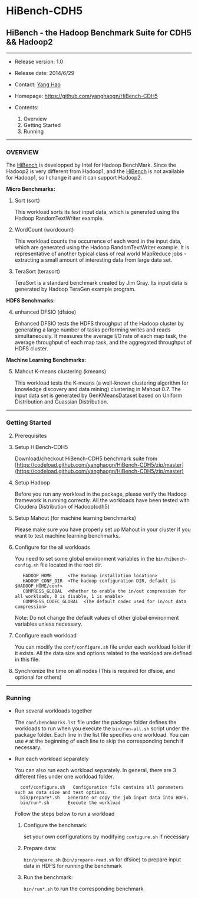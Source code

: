 
# HiBench-CDH5 #
## HiBench - the Hadoop Benchmark Suite for CDH5 && Hadoop2 ##

---
- Release version: 1.0
- Release date: 2014/6/29
- Contact: [Yang Hao](mailto:yanghaogn@163.com.com) 
- Homepage: https://github.com/yanghaogn/HiBench-CDH5

- Contents:
    1. Overview
    2. Getting Started
    3. Running

---
### OVERVIEW ###
The [HiBench](https://github.com/intel-hadoop/Hibench) is developped by Intel for Hadoop BenchMark. Since the Hadoop2 is very different from Hadoop1, and the  [HiBench](https://github.com/intel-hadoop/Hibench) is not available for Hadoop1, so I change it and it can support Hadoop2.


  **Micro Benchmarks:**

1. Sort (sort)

    This workload sorts its *text* input data, which is generated using the Hadoop RandomTextWriter example.

2. WordCount (wordcount)

    This workload counts the occurrence of each word in the input data, which are generated using the Hadoop RandomTextWriter example. It is representative of another typical class of real world MapReduce jobs - extracting a small amount of interesting data from large data set.

3. TeraSort (terasort)

    TeraSort is a standard benchmark created by Jim Gray. Its input data is generated by Hadoop TeraGen example program.

  **HDFS Benchmarks:**

4. enhanced DFSIO (dfsioe)

    Enhanced DFSIO tests the HDFS throughput of the Hadoop cluster by generating a large number of tasks performing writes and reads simultaneously. It measures the average I/O rate of each map task, the average throughput of each map task, and the aggregated throughput of HDFS cluster.

  **Machine Learning Benchmarks:**

5. Mahout K-means clustering (kmeans)
    
    This workload tests the K-means (a well-known clustering algorithm for knowledge discovery and data mining) clustering in Mahout 0.7. The input data set is generated by GenKMeansDataset based on Uniform Distribution and Guassian Distribution.


---
### Getting Started ###

2. Prerequisites 

  1. Setup HiBench-CDH5

      Download/checkout HiBench-CDH5 benchmark suite from [https://codeload.github.com/yanghaogn/HiBench-CDH5/zip/master](https://codeload.github.com/yanghaogn/HiBench-CDH5/zip/master)


  2. Setup Hadoop

      Before you run any workload in the package, please verify the Hadoop framework is running correctly. All the workloads have been tested with Cloudera Distribution of Hadoop(cdh5)

  3. Setup Mahout (for machine learning benchmarks)
    
      Please make sure you have properly set up Mahout in your cluster if you want to test machine learning benchmarks.

2. Configure for the all workloads

    You need to set some global environment variables in the `bin/hibench-config.sh` file located in the root dir.

          HADOOP_HOME      <The Hadoop installation location>
          HADOOP_CONF_DIR  <The hadoop configuration DIR, default is $HADOOP_HOME/conf>
          COMPRESS_GLOBAL  <Whether to enable the in/out compression for all workloads, 0 is disable, 1 is enable>
          COMPRESS_CODEC_GLOBAL  <The default codec used for in/out data compression>

    Note: Do not change the default values of other global environment variables unless necessary.

3. Configure each workload

    You can modify the `conf/configure.sh` file under each workload folder if it exists. All the data size and options related to the workload are defined in this file. 

4. Synchronize the time on all nodes (This is required for dfsioe, and optional for others)

---
### Running ###

- Run several workloads together

  The `conf/benchmarks.lst` file under the package folder defines the workloads to run when you execute the `bin/run-all.sh` script under the package folder. Each line in the list file specifies one workload. You can use `#` at the beginning of each line to skip the corresponding bench if necessary. 

- Run each workload separately

  You can also run each workload separately. In general, there are 3 different files under one workload folder.

        conf/configure.sh	Configuration file contains all parameters such as data size and test options.
        bin/prepare*.sh   Generate or copy the job input data into HDFS.
        bin/run*.sh       Execute the workload

  Follow the steps below to run a workload

  1. Configure the benchmark: 
      
      set your own configurations by modifying `configure.sh` if necessary
  2. Prepare data: 
      
      `bin/prepare.sh` (`bin/prepare-read.sh` for dfsioe) to prepare input data in HDFS for running the benchmark
  3. Run the benchmark:
      
      `bin/run*.sh` to run the corresponding benchmark
